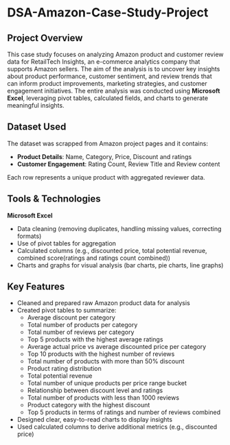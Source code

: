# DSA-Amazon-Case-Study-Project
## Project Overview
This case study focuses on analyzing Amazon product and customer review data for RetailTech Insights, an e-commerce analytics company that supports Amazon sellers. The aim of the analysis is to uncover key insights about product performance, customer sentiment, and review trends that can inform product improvements, marketing strategies, and customer engagement initiatives. The entire analysis was conducted using **Microsoft Excel**, leveraging pivot tables, calculated fields, and charts to generate meaningful insights.
## Dataset Used
The dataset was scrapped from Amazon project pages and it contains:
- **Product Details**: Name, Category, Price, Discount and ratings
- **Customer Engagement**: Rating Count, Review Title and Review content

Each row represents a unique product with aggregated reviewer data.
## Tools & Technologies
 **Microsoft Excel**
  - Data cleaning (removing duplicates, handling missing values, correcting formats)
  - Use of pivot tables for aggregation
  - Calculated columns (e.g., discounted price, total potential revenue, combined score(ratings and ratings count combined))
  - Charts and graphs for visual analysis (bar charts, pie charts, line graphs)
## Key Features
- Cleaned and prepared raw Amazon product data for analysis
- Created pivot tables to summarize:
  - Average discount per category
  - Total number of products per category
  - Total number of reviews per category
  - Top 5 products with the highest average ratings
  - Average actual price vs average discounted price per category
  - Top 10 products with the highest number of reviews
  - Total number of products with more than 50% discount
  - Product rating distribution
  - Total potential revenue
  - Total number of unique products per price range bucket
  - Relationship between discount level and ratings
  - Total number of products with less than 1000 reviews
  - Product category with the highest discount
  - Top 5 products in terms of ratings and number of reviews combined
- Designed clear, easy-to-read charts to display insights
- Used calculated columns to derive additional metrics (e.g., discounted price)

